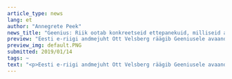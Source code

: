 ```yaml
---
article_type: news
lang: et
author: "Annegrete Peek"
news_title: "Geenius: Riik ootab konkreetseid ettepanekuid, milliseid avaandmeid tahetakse"
preview: "Eesti e-riigi andmejuht Ott Velsberg räägib Geeniusele avaandmete huvilistest. Riik soovib kuulda avaandmete huviliste ootuseid, mille põhjal uusi andmeid avaldama hakatakse."
preview_img: default.PNG
submitted: 2019/01/14
tags: ~
text: "<p>Eesti e-riigi andmejuht Ott Velsberg räägib Geeniusele avaandmete huvilistest. Riik soovib kuulda avaandmete huviliste ootuseid, mille põhjal uusi andmeid avaldama hakatakse.</p><p><a href=\"https://digi.geenius.ee/rubriik/uudis/e-riigi-andmejuht-me-ootame-konkreetseid-ettepanekuid-milliseid-avaandmeid-tahetakse/\" target=\"_blank\">Loe edasi.</a></p>"
---
```

